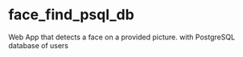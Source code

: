 # face_find_psql_db
Web App that detects a face on a provided picture. with PostgreSQL database of users
